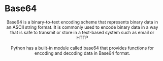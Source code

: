 # Base64

<center>Base64 is a binary-to-text encoding scheme that represents binary data in an ASCII string format. It is commonly used to encode binary data in a way that is safe to transmit or store in a text-based system such as email or HTTP</center>
</br>
<center>Python has a built-in module called base64 that provides functions for encoding and decoding data in Base64 format.</center>